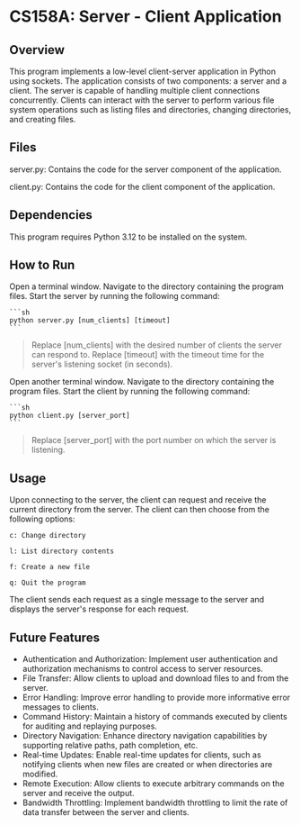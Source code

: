 # CS158A: Server - Client Application

## Overview
This program implements a low-level client-server application in Python using sockets. The application consists of two components: a server and a client. 
The server is capable of handling multiple client connections concurrently. 
Clients can interact with the server to perform various file system operations such as listing files and directories, changing directories, and creating files.


## Files
server.py: Contains the code for the server component of the application.

client.py: Contains the code for the client component of the application.


## Dependencies
This program requires Python 3.12 to be installed on the system.


## How to Run

Open a terminal window.
Navigate to the directory containing the program files.
Start the server by running the following command:

    ```sh
    python server.py [num_clients] [timeout]
    ```
    
> Replace [num_clients] with the desired number of clients the server can respond to.
> Replace [timeout] with the timeout time for the server's listening socket (in seconds).

Open another terminal window.
Navigate to the directory containing the program files.
Start the client by running the following command:

    ```sh
    python client.py [server_port]
    ```
    
> Replace [server_port] with the port number on which the server is listening.

## Usage

Upon connecting to the server, the client can request and receive the current directory from the server.
The client can then choose from the following options:

    c: Change directory
    
    l: List directory contents
    
    f: Create a new file
    
    q: Quit the program

The client sends each request as a single message to the server and displays the server's response for each request.


## Future Features

* Authentication and Authorization: Implement user authentication and authorization mechanisms to control access to server resources.
* File Transfer: Allow clients to upload and download files to and from the server.
* Error Handling: Improve error handling to provide more informative error messages to clients.
* Command History: Maintain a history of commands executed by clients for auditing and replaying purposes.
* Directory Navigation: Enhance directory navigation capabilities by supporting relative paths, path completion, etc.
* Real-time Updates: Enable real-time updates for clients, such as notifying clients when new files are created or when directories are modified.
* Remote Execution: Allow clients to execute arbitrary commands on the server and receive the output.
* Bandwidth Throttling: Implement bandwidth throttling to limit the rate of data transfer between the server and clients.
